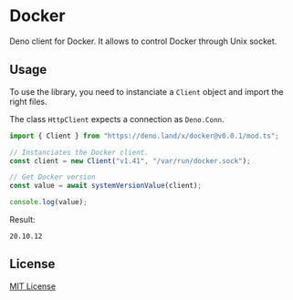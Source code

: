 # Docker

Deno client for Docker. It allows to control Docker through Unix socket.

## Usage

To use the library, you need to instanciate a `Client` object and import the right files.

The class `HttpClient` expects a connection as `Deno.Conn`.

```typescript
import { Client } from "https://deno.land/x/docker@v0.0.1/mod.ts";

// Instanciates the Docker client.
const client = new Client("v1.41", "/var/run/docker.sock");

// Get Docker version
const value = await systemVersionValue(client);

console.log(value);
```

Result:

```
20.10.12
```

## License

[MIT License](LICENSE)
